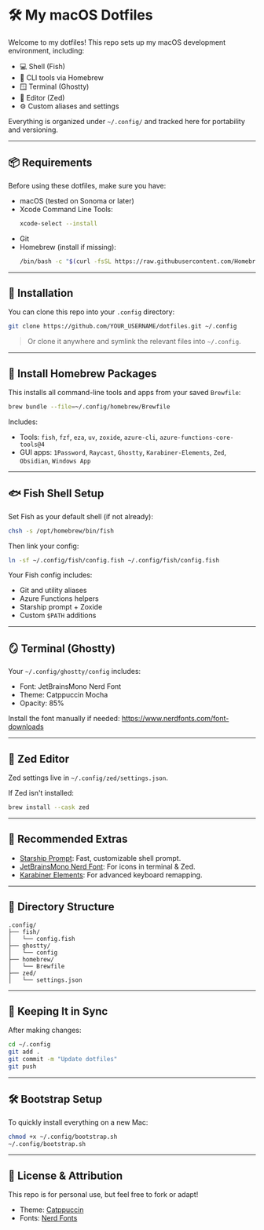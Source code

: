 # 🛠️ My macOS Dotfiles

Welcome to my dotfiles! This repo sets up my macOS development environment, including:

- 💻 Shell (Fish)
- 🧰 CLI tools via Homebrew
- 🪟 Terminal (Ghostty)
- 🧠 Editor (Zed)
- ⚙️ Custom aliases and settings

Everything is organized under `~/.config/` and tracked here for portability and versioning.

---

## 📦 Requirements

Before using these dotfiles, make sure you have:

- macOS (tested on Sonoma or later)
- Xcode Command Line Tools:
  ```sh
  xcode-select --install
  ```
- Git
- Homebrew (install if missing):
  ```sh
  /bin/bash -c "$(curl -fsSL https://raw.githubusercontent.com/Homebrew/install/HEAD/install.sh)"
  ```

---

## 🚀 Installation

You can clone this repo into your `.config` directory:

```sh
git clone https://github.com/YOUR_USERNAME/dotfiles.git ~/.config
```

> Or clone it anywhere and symlink the relevant files into `~/.config`.

---

## 🍺 Install Homebrew Packages

This installs all command-line tools and apps from your saved `Brewfile`:

```sh
brew bundle --file=~/.config/homebrew/Brewfile
```

Includes:

- Tools: `fish`, `fzf`, `eza`, `uv`, `zoxide`, `azure-cli`, `azure-functions-core-tools@4`
- GUI apps: `1Password`, `Raycast`, `Ghostty`, `Karabiner-Elements`, `Zed`, `Obsidian`, `Windows App`

---

## 🐟 Fish Shell Setup

Set Fish as your default shell (if not already):

```sh
chsh -s /opt/homebrew/bin/fish
```

Then link your config:

```sh
ln -sf ~/.config/fish/config.fish ~/.config/fish/config.fish
```

Your Fish config includes:

- Git and utility aliases
- Azure Functions helpers
- Starship prompt + Zoxide
- Custom `$PATH` additions

---

## 🪞 Terminal (Ghostty)

Your `~/.config/ghostty/config` includes:

- Font: JetBrainsMono Nerd Font
- Theme: Catppuccin Mocha
- Opacity: 85%

Install the font manually if needed:
https://www.nerdfonts.com/font-downloads

---

## 🧠 Zed Editor

Zed settings live in `~/.config/zed/settings.json`.

If Zed isn't installed:

```sh
brew install --cask zed
```

---

## 🧼 Recommended Extras

- [Starship Prompt](https://starship.rs): Fast, customizable shell prompt.
- [JetBrainsMono Nerd Font](https://www.nerdfonts.com/font-downloads): For icons in terminal & Zed.
- [Karabiner Elements](https://karabiner-elements.pqrs.org): For advanced keyboard remapping.

---

## 📁 Directory Structure

```
.config/
├── fish/
│   └── config.fish
├── ghostty/
│   └── config
├── homebrew/
│   └── Brewfile
├── zed/
│   └── settings.json
```

---

## 🔄 Keeping It in Sync

After making changes:

```sh
cd ~/.config
git add .
git commit -m "Update dotfiles"
git push
```

---

## 🛠 Bootstrap Setup

To quickly install everything on a new Mac:

```sh
chmod +x ~/.config/bootstrap.sh
~/.config/bootstrap.sh
```

---

## 💬 License & Attribution

This repo is for personal use, but feel free to fork or adapt!

- Theme: [Catppuccin](https://github.com/catppuccin)
- Fonts: [Nerd Fonts](https://www.nerdfonts.com)
